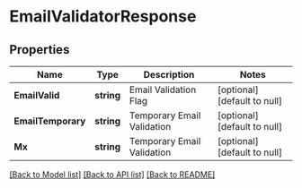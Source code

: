 # EmailValidatorResponse

## Properties
Name | Type | Description | Notes
------------ | ------------- | ------------- | -------------
**EmailValid** | **string** | Email Validation Flag | [optional] [default to null]
**EmailTemporary** | **string** | Temporary Email Validation | [optional] [default to null]
**Mx** | **string** | Temporary Email Validation | [optional] [default to null]

[[Back to Model list]](../README.md#documentation-for-models) [[Back to API list]](../README.md#documentation-for-api-endpoints) [[Back to README]](../README.md)

